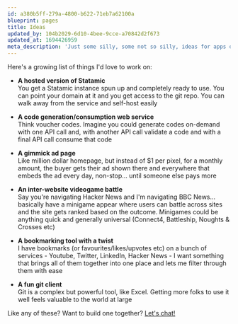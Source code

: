 ```yaml
---
id: a380b5ff-279a-4800-b622-71eb7a62100a
blueprint: pages
title: Ideas
updated_by: 104b2029-6d10-4bee-9cce-a70842d2f673
updated_at: 1694426959
meta_description: 'Just some silly, some not so silly, ideas for apps or SaaS tools that I have'
---
```

Here's a growing list of things I'd love to work on:

- **A hosted version of Statamic**  
  You get a Statamic instance spun up and completely ready to use. You can point your domain at it
  and you get access to the git repo. You can walk away from the service and self-host easily
  
- **A code generation/consumption web service**  
  Think voucher codes. Imagine you could generate codes on-demand with one API call and, with
  another API call validate a code and with a final API call consume that code
  
- **A gimmick ad page**  
  Like million dollar homepage, but instead of $1 per pixel, for a monthly amount, the buyer gets 
  their ad shown there and everywhere that embeds the ad every day, non-stop... until someone else
  pays more
  
- **An inter-website videogame battle**  
  Say you're navigating Hacker News and I'm navigating BBC News... basically have a minigame appear
  where users can battle across sites and the site gets ranked based on the outcome. Minigames could
  be anything quick and generally universal (Connect4, Battleship, Noughts & Crosses etc)
  
- **A bookmarking tool with a twist**  
  I have bookmarks (or favourites/likes/upvotes etc) on a bunch of services - Youtube, Twitter,
  LinkedIn, Hacker News - I want something that brings all of them together into one place and lets
  me filter through them with ease
  
- **A fun git client**  
  Git is a complex but powerful tool, like Excel. Getting more folks to use it well feels valuable
  to the world at large
  
Like any of these? Want to build one together? <a href="javascript:Calendly.initPopupWidget({url: 'https://calendly.com/simonhamp/chat'})">Let's chat!</a>